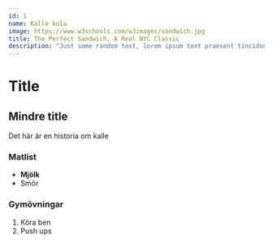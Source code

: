 ```yaml
---
id: 1
name: Kalle kula
image: https://www.w3schools.com/w3images/sandwich.jpg
title: The Perfect Sandwich, A Real NYC Classic
description: "Just some random text, lorem ipsum text praesent tincidunt ipsum lipsum."
---
```


# Title

## Mindre title

Det här är en historia om kalle

### Matlist

- **Mjölk**
- Smör

### Gymövningar

1. Köra ben
2. Push ups
